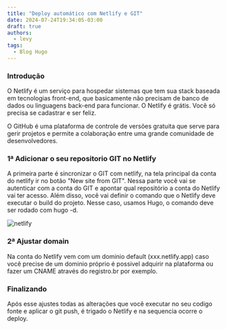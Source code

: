 ```yaml
---
title: "Deploy automático com Netlify e GIT"
date: 2024-07-24T19:34:05-03:00
draft: true
authors:
  - levy
tags:
  - Blog Hugo
---
```

### Introdução
O Netlify é um serviço para hospedar sistemas que tem sua stack baseada em tecnologias front-end, que basicamente não precisam de banco de dados ou linguagens back-end para funcionar. O Netlify é grátis. Você só precisa se cadastrar e ser feliz.

O GitHub é uma plataforma de controle de versões gratuita que serve para gerir projetos e permite a colaboração entre uma grande comunidade de desenvolvedores.

### 1ª Adicionar o seu repositorio GIT no Netlify
A primeira parte é sincronizar o GIT com netlify, na tela principal da conta do netlify ir no botão "New site from GIT". Nessa parte você vai se autenticar com a conta do GIT e apontar qual repositório a conta do Netlify vai ter acesso. Além disso, você vai definir o comando que o Netlify deve executar o build do projeto. Nesse caso, usamos Hugo, o comando deve ser rodado com hugo -d.

![netlify](/build-netlify.png)

### 2ª Ajustar domain

Na conta do Netlify vem com um dominio default (xxx.netlify.app) caso você precise de um dominio próprio é possivel adquirir na plataforma ou fazer um CNAME através do registro.br por exemplo.

### Finalizando
Após esse ajustes todas as alterações que você executar no seu codigo fonte e aplicar o git push, é trigado o Netlify e na sequencia ocorre o deploy.
